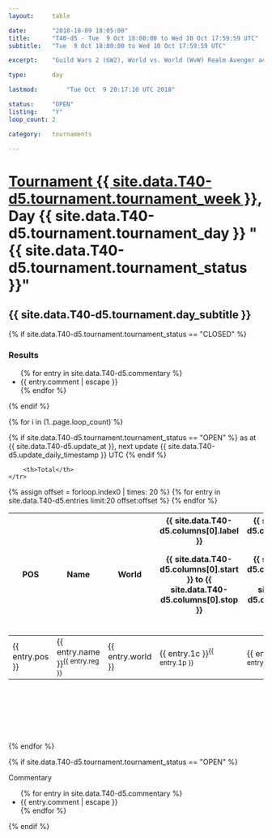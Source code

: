 ```yaml
---
layout: 	table

date: 		"2018-10-09 18:05:00"
title: 		"T40-d5 - Tue  9 Oct 18:00:00 to Wed 10 Oct 17:59:59 UTC"
subtitle: 	"Tue  9 Oct 18:00:00 to Wed 10 Oct 17:59:59 UTC"

excerpt:    "Guild Wars 2 (GW2), World vs. World (WvW) Realm Avenger achivement Tournament. \"Every Kill Counts\""

type:       day

lastmod: 		"Tue Oct  9 20:17:10 UTC 2018"

status:     "OPEN"
listing:    "Y"
loop_count: 2

category: 	tournaments

---
```

<div class="table_header">
    <h1><a href="{{ site.data.T40-d5.tournament.week_url }}">Tournament {{ site.data.T40-d5.tournament.tournament_week }}</a>, Day {{ site.data.T40-d5.tournament.tournament_day }} "{{ site.data.T40-d5.tournament.tournament_status }}"</h1>
    <h2>{{ site.data.T40-d5.tournament.day_subtitle }}</h2> 
</div>

{% if site.data.T40-d5.tournament.tournament_status == "CLOSED" %} 
<div class="commentary">
  <h3>Results</h3>
  <ul>
    {% for entry in site.data.T40-d5.commentary %}
    <li class="commentary_list">{{ entry.comment | escape }}</li>
    {% endfor %}
  </ul>
</div>
{% endif %}


{% for i in (1..page.loop_count) %}

{% if site.data.T40-d5.tournament.tournament_status == "OPEN" %} 
<span class="table_nextupdate">as at {{ site.data.T40-d5.update_at }}, next update {{ site.data.T40-d5.update_daily_timestamp }} UTC</span> 
{% endif %}

<table class="day_table">
  <colgroup>
    <col style="width:18px">
    <col style="width:55px">
    <col style="width:55px">
    <col style="width:12px">
    <col style="width:12px">
    <col style="width:12px">
    <col style="width:12px">
    <col style="width:12px">
    <col style="width:12px">
    <col style="width:12px">
    <col style="width:12px">
    <col style="width:12px">
    <col style="width:12px">
    <col style="width:12px">
    <col style="width:12px">
    <col style="width:12px">
    <col style="width:12px">
    <col style="width:12px">
    <col style="width:12px">
    <col style="width:12px">
    <col style="width:12px">
    <col style="width:12px">
    <col style="width:12px">
    <col style="width:12px">
    <col style="width:12px">
    <col style="width:12px">
    <col style="width:12px">
    <col style="width:18px">
  </colgroup>  
  <thead>
    <tr>
        <th>POS</th>
        <th class="AlignLeft">Name</th>
        <th class="AlignLeft">World</th>

<th><div class="label">{{ site.data.T40-d5.columns[0].label }}<p class="onhover">{{ site.data.T40-d5.columns[0].start }} to {{ site.data.T40-d5.columns[0].stop }}</p></div>​</th>
<th><div class="label">{{ site.data.T40-d5.columns[1].label }}<p class="onhover">{{ site.data.T40-d5.columns[1].start }} to {{ site.data.T40-d5.columns[1].stop }}</p></div>​</th>
<th><div class="label">{{ site.data.T40-d5.columns[2].label }}<p class="onhover">{{ site.data.T40-d5.columns[2].start }} to {{ site.data.T40-d5.columns[2].stop }}</p></div>​</th>
<th><div class="label">{{ site.data.T40-d5.columns[3].label }}<p class="onhover">{{ site.data.T40-d5.columns[3].start }} to {{ site.data.T40-d5.columns[3].stop }}</p></div>​</th>
<th><div class="label">{{ site.data.T40-d5.columns[4].label }}<p class="onhover">{{ site.data.T40-d5.columns[4].start }} to {{ site.data.T40-d5.columns[4].stop }}</p></div>​</th>
<th><div class="label">{{ site.data.T40-d5.columns[5].label }}<p class="onhover">{{ site.data.T40-d5.columns[5].start }} to {{ site.data.T40-d5.columns[5].stop }}</p></div>​</th>
<th><div class="label">{{ site.data.T40-d5.columns[6].label }}<p class="onhover">{{ site.data.T40-d5.columns[6].start }} to {{ site.data.T40-d5.columns[6].stop }}</p></div>​</th>
<th><div class="label">{{ site.data.T40-d5.columns[7].label }}<p class="onhover">{{ site.data.T40-d5.columns[7].start }} to {{ site.data.T40-d5.columns[7].stop }}</p></div>​</th>
<th><div class="label">{{ site.data.T40-d5.columns[8].label }}<p class="onhover">{{ site.data.T40-d5.columns[8].start }} to {{ site.data.T40-d5.columns[8].stop }}</p></div>​</th>
<th><div class="label">{{ site.data.T40-d5.columns[9].label }}<p class="onhover">{{ site.data.T40-d5.columns[9].start }} to {{ site.data.T40-d5.columns[9].stop }}</p></div>​</th>
<th><div class="label">{{ site.data.T40-d5.columns[10].label }}<p class="onhover">{{ site.data.T40-d5.columns[10].start }} to {{ site.data.T40-d5.columns[10].stop }}</p></div>​</th>

<th><div class="label">{{ site.data.T40-d5.columns[11].label }}<p class="onhover">{{ site.data.T40-d5.columns[11].start }} to {{ site.data.T40-d5.columns[11].stop }}</p></div>​</th>
<th><div class="label">{{ site.data.T40-d5.columns[12].label }}<p class="onhover">{{ site.data.T40-d5.columns[12].start }} to {{ site.data.T40-d5.columns[12].stop }}</p></div>​</th>
<th><div class="label">{{ site.data.T40-d5.columns[13].label }}<p class="onhover">{{ site.data.T40-d5.columns[13].start }} to {{ site.data.T40-d5.columns[13].stop }}</p></div>​</th>
<th><div class="label">{{ site.data.T40-d5.columns[14].label }}<p class="onhover">{{ site.data.T40-d5.columns[14].start }} to {{ site.data.T40-d5.columns[14].stop }}</p></div>​</th>
<th><div class="label">{{ site.data.T40-d5.columns[15].label }}<p class="onhover">{{ site.data.T40-d5.columns[15].start }} to {{ site.data.T40-d5.columns[15].stop }}</p></div>​</th>
<th><div class="label">{{ site.data.T40-d5.columns[16].label }}<p class="onhover">{{ site.data.T40-d5.columns[16].start }} to {{ site.data.T40-d5.columns[16].stop }}</p></div>​</th>
<th><div class="label">{{ site.data.T40-d5.columns[17].label }}<p class="onhover">{{ site.data.T40-d5.columns[17].start }} to {{ site.data.T40-d5.columns[17].stop }}</p></div>​</th>
<th><div class="label">{{ site.data.T40-d5.columns[18].label }}<p class="onhover">{{ site.data.T40-d5.columns[18].start }} to {{ site.data.T40-d5.columns[18].stop }}</p></div>​</th>
<th><div class="label">{{ site.data.T40-d5.columns[19].label }}<p class="onhover">{{ site.data.T40-d5.columns[19].start }} to {{ site.data.T40-d5.columns[19].stop }}</p></div>​</th>
<th><div class="label">{{ site.data.T40-d5.columns[20].label }}<p class="onhover">{{ site.data.T40-d5.columns[20].start }} to {{ site.data.T40-d5.columns[20].stop }}</p></div>​</th>

<th><div class="label">{{ site.data.T40-d5.columns[21].label }}<p class="onhover">{{ site.data.T40-d5.columns[21].start }} to {{ site.data.T40-d5.columns[21].stop }}</p></div>​</th>
<th><div class="label">{{ site.data.T40-d5.columns[22].label }}<p class="onhover">{{ site.data.T40-d5.columns[22].start }} to {{ site.data.T40-d5.columns[22].stop }}</p></div>​</th>
<th><div class="label">{{ site.data.T40-d5.columns[23].label }}<p class="onhover">{{ site.data.T40-d5.columns[23].start }} to {{ site.data.T40-d5.columns[23].stop }}</p></div>​</th>

        <th>Total</th>
    </tr>
  </thead>
  {% assign offset = forloop.index0 | times: 20 %}
<tbody>
{% for entry in site.data.T40-d5.entries limit:20 offset:offset %}
  <tr>
    <td class="pl{{ entry.pos }}">{{ entry.pos }}</td>
    <td class="AlignLeft">{{ entry.name }}<sup>{{ entry.reg }}</sup></td>
    <td class="AlignLeft">{{ entry.world }}</td>
    <td class="pl{{ entry.1p }}">{{ entry.1c }}<sup>{{ entry.1p }}</sup></td>
    <td class="pl{{ entry.2p }}">{{ entry.2c }}<sup>{{ entry.2p }}</sup></td>
    <td class="pl{{ entry.3p }}">{{ entry.3c }}<sup>{{ entry.3p }}</sup></td>
    <td class="pl{{ entry.4p }}">{{ entry.4c }}<sup>{{ entry.4p }}</sup></td>
    <td class="pl{{ entry.5p }}">{{ entry.5c }}<sup>{{ entry.5p }}</sup></td>
    <td class="pl{{ entry.6p }}">{{ entry.6c }}<sup>{{ entry.6p }}</sup></td>
    <td class="pl{{ entry.7p }}">{{ entry.7c }}<sup>{{ entry.7p }}</sup></td>
    <td class="pl{{ entry.8p }}">{{ entry.8c }}<sup>{{ entry.8p }}</sup></td>
    <td class="pl{{ entry.9p }}">{{ entry.9c }}<sup>{{ entry.9p }}</sup></td>
    <td class="pl{{ entry.10p }}">{{ entry.10c }}<sup>{{ entry.10p }}</sup></td>
    <td class="pl{{ entry.11p }}">{{ entry.11c }}<sup>{{ entry.11p }}</sup></td>
    <td class="pl{{ entry.12p }}">{{ entry.12c }}<sup>{{ entry.12p }}</sup></td>
    <td class="pl{{ entry.13p }}">{{ entry.13c }}<sup>{{ entry.13p }}</sup></td>
    <td class="pl{{ entry.14p }}">{{ entry.14c }}<sup>{{ entry.14p }}</sup></td>
    <td class="pl{{ entry.15p }}">{{ entry.15c }}<sup>{{ entry.15p }}</sup></td>
    <td class="pl{{ entry.16p }}">{{ entry.16c }}<sup>{{ entry.16p }}</sup></td>
    <td class="pl{{ entry.17p }}">{{ entry.17c }}<sup>{{ entry.17p }}</sup></td>
    <td class="pl{{ entry.18p }}">{{ entry.18c }}<sup>{{ entry.18p }}</sup></td>
    <td class="pl{{ entry.19p }}">{{ entry.19c }}<sup>{{ entry.19p }}</sup></td>
    <td class="pl{{ entry.20p }}">{{ entry.20c }}<sup>{{ entry.20p }}</sup></td>
    <td class="pl{{ entry.21p }}">{{ entry.21c }}<sup>{{ entry.21p }}</sup></td>
    <td class="pl{{ entry.22p }}">{{ entry.22c }}<sup>{{ entry.22p }}</sup></td>
    <td class="pl{{ entry.23p }}">{{ entry.23c }}<sup>{{ entry.23p }}</sup></td>
    <td class="pl{{ entry.24p }}">{{ entry.24c }}<sup>{{ entry.24p }}</sup></td>
    <td>{{ entry.total }}</td>
  </tr>
{% endfor %}  
</tbody>
</table>
<div class="leaderboard">
  <script async src="//pagead2.googlesyndication.com/pagead/js/adsbygoogle.js"></script>
  <!-- 728x90 -->
  <ins class="adsbygoogle"
       style="display:inline-block;width:728px;height:90px"
       data-ad-client="ca-pub-3274917281288240"
       data-ad-slot="3870538733"></ins>
  <script>
  (adsbygoogle = window.adsbygoogle || []).push({});
  </script>    
</div>
<br />
{% endfor %}

{% if site.data.T40-d5.tournament.tournament_status == "OPEN" %} 
<div class="commentary">
  <span class="commentary_title">Commentary</span>
  <ul>
    {% for entry in site.data.T40-d5.commentary %}
    <li class="commentary_list">{{ entry.comment | escape }}</li>
    {% endfor %}
  </ul>
</div>
{% endif %}


